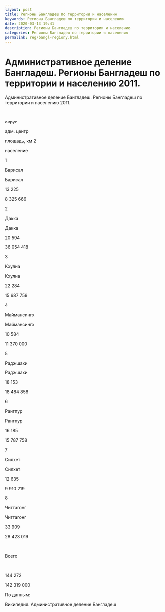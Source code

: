 ```yaml
---
layout: post
title: Регионы Бангладеш по территории и населению 
keywords: Регионы Бангладеш по территории и населению
date: 2020-03-13 19:41
description: Регионы Бангладеш по территории и населению
categories: Регионы Бангладеш по территории и населению
permalink: reg/bangl-regiony.html
---
```


# Административное деление Бангладеш. Регионы Бангладеш по территории и населению 2011.


Административное деление Бангладеш. Регионы Бангладеш по территории и населению 2011.









 


округ


адм. центр


площадь, км
2


население 






1


Барисал


Барисал


13 225


8 325 666






2


Дакка


Дакка


20 594


36 054 418






3


Кхулна


Кхулна


22 284


15 687 759






4


Маймансингх


Маймансингх


10 584


11 370 000






5


Раджшахи


Раджшахи


18 153


18 484 858






6


Рангпур


Рангпур


16 185


15 787 758






7


Силхет


Силхет


12 635


9 910 219






8


Читтагонг


Читтагонг


33 909


28 423 019






 


Всего


 


144 272


142 319 000










По данным:


Википедия. Административное деление Бангладеш



		
